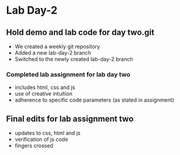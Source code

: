 # Lab Day-2

## Hold demo and lab code for day two.git

- We created a weekly git repository
- Added a new lab-day-2 branch
- Switched to the newly created lab-day-2 branch

### Completed lab assignment for lab day two
- includes html, css and js
- use of creative intuition 
- adherence to specific code parameters (as stated in assignment)

## Final edits for lab assignment two
- updates to css, html and js
- verification of js code
- fingers crossed